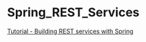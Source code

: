 # Spring_REST_Services

[Tutorial - Building REST services with Spring](https://spring.io/guides/tutorials/rest/)
